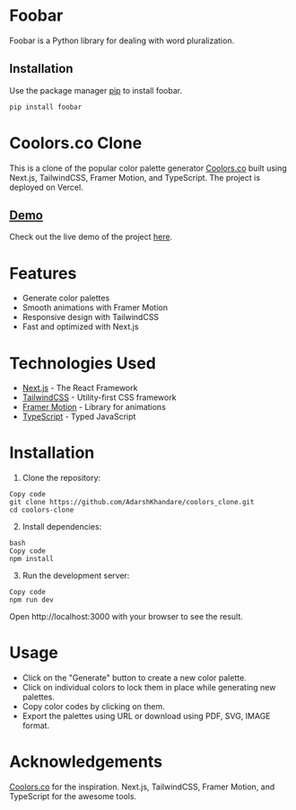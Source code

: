 # Foobar

Foobar is a Python library for dealing with word pluralization.

## Installation

Use the package manager [pip](https://pip.pypa.io/en/stable/) to install foobar.

```bash
pip install foobar
```

# Coolors.co Clone
This is a clone of the popular color palette generator [Coolors.co](https://coolors.co/) built using Next.js, TailwindCSS, Framer Motion, and TypeScript. The project is deployed on Vercel.


##   [Demo](https://coolors-clone-dun.vercel.app)
Check out the live demo of the project [here](https://coolors-clone-dun.vercel.app).

# Features
* Generate color palettes
* Smooth animations with Framer Motion
* Responsive design with TailwindCSS
* Fast and optimized with Next.js

# Technologies Used
* [Next.js](https://nextjs.org/) - The React Framework
* [TailwindCSS](https://tailwindcss.com/) - Utility-first CSS framework
* [Framer Motion](https://www.framer.com/motion/) - Library for animations
* [TypeScript](https://www.typescriptlang.org/) - Typed JavaScript

# Installation
1. Clone the repository:

```
Copy code
git clone https://github.com/AdarshKhandare/coolors_clone.git
cd coolors-clone
```
2. Install dependencies:

```
bash
Copy code
npm install
```
3. Run the development server:

```
Copy code
npm run dev
```

Open http://localhost:3000 with your browser to see the result.

# Usage
* Click on the "Generate" button to create a new color palette.
* Click on individual colors to lock them in place while generating new palettes.
* Copy color codes by clicking on them.
* Export the palettes using URL or download using PDF, SVG, IMAGE format.


# Acknowledgements
[Coolors.co](https://coolors.co/) for the inspiration.
Next.js, TailwindCSS, Framer Motion, and TypeScript for the awesome tools.